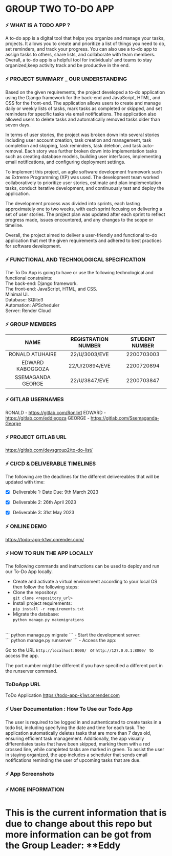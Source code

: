 # GROUP TWO TO-DO APP
### ⚡ WHAT IS A TODO APP ?
A to-do app is a digital tool that helps you organize and manage your tasks, projects. It allows you to create and prioritize a list of things you need to do, set reminders, and track your progress. You can also use a to-do app to assign tasks to others, share lists, and collaborate with team members. Overall, a to-do app is a helpful tool for individuals' and teams to stay organized,keep activity track and be productive in the end.


### ⚡ PROJECT SUMMARY _ OUR UNDERSTANDING

Based on the given requirements, the project developed a to-do application using the Django framework for the back-end and JavaScript, HTML, and CSS for the front-end. The application allows users to create and manage daily or weekly lists of tasks, mark tasks as completed or skipped, and set reminders for specific tasks via email notifications. The application also allowed users to delete tasks and automatically removed tasks older than seven days.

In terms of user stories, the project was broken down into several stories including user account creation, task creation and management, task completion and skipping, task reminders, task deletion, and task auto-removal. Each story was further broken down into implementation tasks such as creating database models, building user interfaces, implementing email notifications, and configuring deployment settings.

To implement this project, an agile software development framework such as Extreme Programming (XP) was used. The development team worked collaboratively to prioritize user stories, estimate and plan implementation tasks, conduct iterative development, and continuously test and deploy the application.

The development process was divided into sprints, each lasting approximately one to two weeks, with each sprint focusing on delivering a set of user stories. The project plan was updated after each sprint to reflect progress made, issues encountered, and any changes to the scope or timeline.

Overall, the project aimed to deliver a user-friendly and functional to-do application that met the given requirements and adhered to best practices for software development.

### ⚡  FUNCTIONAL AND TECHNOLOGICAL  SPECIFICATION

The To Do App is going to have or use the following technological and functional constraints:
<br>
The back-end: Django framework. <br>
The front-end: JavaScript, HTML, and CSS. <br>
Minimal UI. <br>
Database: SQlite3 <br>
Automation: APScheduler <br>
Server: Render Cloud <br>

### ⚡ GROUP MEMBERS

|      NAME       | REGISTRATION NUMBER | STUDENT NUMBER |
|:---------------:|:------------------:|:--------------:|
| RONALD ATUHAIRE |   22/U/3003/EVE    |   2200703003   |
| EDWARD KABOGGOZA|  22/U/20894/EVE    |   2200720894   |
| SSEMAGANDA GEORGE|  22/U/3847/EVE     |   2200703847   |

### ⚡ GITLAB USERNAMES
RONALD - https://gitlab.com/Ronlin1
EDWARD - https://gitlab.com/eddiegoza
GEORGE - https://gitlab.com/Ssemaganda-George

### ⚡ PROJECT GITLAB URL
https://gitlab.com/devsgroup2/to-do-list/

### ⚡ CI/CD & DELIVERABLE TIMELINES
The following are the deadlines for the different delivereables that will be updated with time:
- [x] Deliverable 1: Date Due: 9th March 2023 <br>
- [x] Deliverable 2: 26th April 2023 <br>
- [x] Deliverable 3: 31st May 2023 <br>


### ⚡ ONLINE DEMO
https://todo-app-k1wr.onrender.com/

### ⚡ HOW TO RUN THE APP LOCALLY
The following commands and instructions can be used to deploy and run our To-Do App locally.
- Create and activate a virtual environment according to your local OS then follow the following steps:<br>
- Clone the repository:<br>
``` git clone <repository_url> ```
- Install project requirements: <br>
``` pip install -r requirements.txt ```
- Migrate the database:<br>
``` python manage.py makemigrations ```
<br>
``` python manage.py migrate ```
- Start the development server:<br>
``` python manage.py runserver ```
- Access the app:<br>

Go to the URL ```http://localhost:8000/ ``` or ```http://127.0.0.1:8000/ ``` to access the app.

The port number might be different if you have specified a different port in the runserver command.

### ToDoApp URL
ToDo Application
https://todo-app-k1wr.onrender.com

### ⚡ User Documentation : How To Use our Todo App
The user is required to be logged in and authenticated to create tasks in a todo list, including specifying the date and time for each task. The application automatically deletes tasks that are more than 7 days old, ensuring efficient task management. Additionally, the app visually differentiates tasks that have been skipped, marking them with a red crossed line, while completed tasks are marked in green. To assist the user in staying organized, the app includes a scheduler that sends email notifications reminding the user of upcoming tasks that are due.

### ⚡ App Screenshots


### ⚡ MORE INFORMATION
This is the current information that is due to change about this repo but more information can be got from the Group Leader: **Eddy
=======

